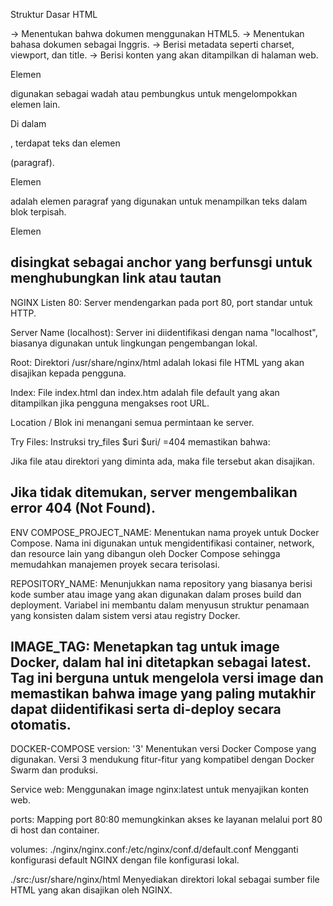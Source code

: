 Struktur Dasar HTML

<!DOCTYPE html> → Menentukan bahwa dokumen menggunakan HTML5.

<html lang="en"> → Menentukan bahasa dokumen sebagai Inggris.

<head> → Berisi metadata seperti charset, viewport, dan title.

<body> → Berisi konten yang akan ditampilkan di halaman web.

Elemen <div>

<div> digunakan sebagai wadah atau pembungkus untuk mengelompokkan elemen lain.

Di dalam <div>, terdapat teks dan elemen <p> (paragraf).

Elemen <p>

<p> adalah elemen paragraf yang digunakan untuk menampilkan teks dalam blok terpisah.

Elemen <a>

<a> disingkat sebagai anchor yang berfunsgi untuk menghubungkan link atau tautan
--------------------------------------------------------------------------
NGINX
Listen 80:
Server mendengarkan pada port 80, port standar untuk HTTP.

Server Name (localhost):
Server ini diidentifikasi dengan nama "localhost", biasanya digunakan untuk lingkungan pengembangan lokal.

Root:
Direktori /usr/share/nginx/html adalah lokasi file HTML yang akan disajikan kepada pengguna.

Index:
File index.html dan index.htm adalah file default yang akan ditampilkan jika pengguna mengakses root URL.

Location /
Blok ini menangani semua permintaan ke server.

Try Files:
Instruksi try_files $uri $uri/ =404 memastikan bahwa:

Jika file atau direktori yang diminta ada, maka file tersebut akan disajikan.

Jika tidak ditemukan, server mengembalikan error 404 (Not Found).
-----------------------------------------------------------------------------------------------
ENV
COMPOSE_PROJECT_NAME:
Menentukan nama proyek untuk Docker Compose. Nama ini digunakan untuk mengidentifikasi container, network, dan resource lain yang dibangun oleh Docker Compose sehingga memudahkan manajemen proyek secara terisolasi.

REPOSITORY_NAME:
Menunjukkan nama repository yang biasanya berisi kode sumber atau image yang akan digunakan dalam proses build dan deployment. Variabel ini membantu dalam menyusun struktur penamaan yang konsisten dalam sistem versi atau registry Docker.

IMAGE_TAG:
Menetapkan tag untuk image Docker, dalam hal ini ditetapkan sebagai latest. Tag ini berguna untuk mengelola versi image dan memastikan bahwa image yang paling mutakhir dapat diidentifikasi serta di-deploy secara otomatis.
-----------------------------------------------------------------------------------------------
DOCKER-COMPOSE
version: '3'
Menentukan versi Docker Compose yang digunakan. Versi 3 mendukung fitur-fitur yang kompatibel dengan Docker Swarm dan produksi.

Service web:
Menggunakan image nginx:latest untuk menyajikan konten web.

ports:
Mapping port 80:80 memungkinkan akses ke layanan melalui port 80 di host dan container.

volumes:
./nginx/nginx.conf:/etc/nginx/conf.d/default.conf
Mengganti konfigurasi default NGINX dengan file konfigurasi lokal.

./src:/usr/share/nginx/html
Menyediakan direktori lokal sebagai sumber file HTML yang akan disajikan oleh NGINX.

